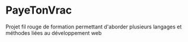 # PayeTonVrac
Projet fil rouge de formation permettant d'aborder plusieurs langages et méthodes liées au développement web
